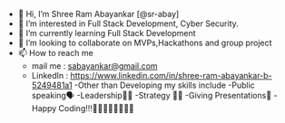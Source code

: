 
- 👋 Hi, I’m Shree Ram Abayankar [@sr-abay]
- 👀 I’m interested in Full Stack Development, Cyber Security.
- 🌱 I’m currently learning Full Stack Development
- 💞️ I’m looking to collaborate on MVPs,Hackathons and group project 
- 📫 How to reach me 
    -  mail me : sabayankar@gmail.com
    - LinkedIn : https://www.linkedin.com/in/shree-ram-abayankar-b-5249481a1
-Other than Developing my skills include
-Public speaking🗣
-Leadership👨‍⚖️
-Strategy 👨‍💻
-Giving Presentations🤘
-Happy Coding!!!👨‍💻👩‍💻👨‍💻👩‍💻    
      

<!---
sr-abay/sr-abay is a ✨ special ✨ repository because its `README.md` (this file) appears on your GitHub profile.
You can click the Preview link to take a look at your changes.
--->

